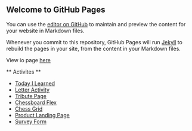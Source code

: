 ## Welcome to GitHub Pages

You can use the [editor on GitHub](https://github.com/jaguirre29/batch5-activities/edit/main/README.md) to maintain and preview the content for your website in Markdown files.

Whenever you commit to this repository, GitHub Pages will run [Jekyll](https://jekyllrb.com/) to rebuild the pages in your site, from the content in your Markdown files.

View io page [here](https://jaguirre29.github.io/batch5-activities/)

** Activites **
- [Today I Learned](/todayILearned/index.html)
- [Letter Activity](/htmlEmail/index.html)
- [Tribute Page](/tributePage/index.html)
- [Chessboard Flex](/chessBoardFlex/index.html)
- [Chess Grid](/chessGrid/index.html)
- [Product Landing Page](/productLandingPage/index.html)
- [Survey Form](/surveyForm/index.html)
